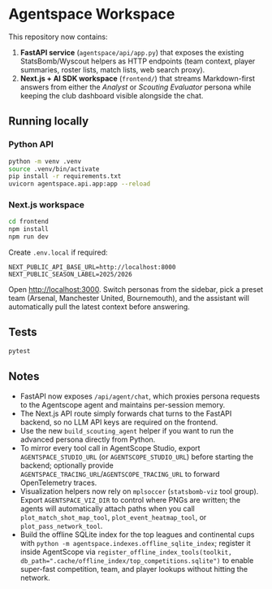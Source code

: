 # Agentspace Workspace

This repository now contains:

1. **FastAPI service** (`agentspace/api/app.py`) that exposes the existing StatsBomb/Wyscout helpers as HTTP endpoints (team context, player summaries, roster lists, match lists, web search proxy).
2. **Next.js + AI SDK workspace** (`frontend/`) that streams Markdown-first answers from either the *Analyst* or *Scouting Evaluator* persona while keeping the club dashboard visible alongside the chat.

## Running locally

### Python API

```bash
python -m venv .venv
source .venv/bin/activate
pip install -r requirements.txt
uvicorn agentspace.api.app:app --reload
```

### Next.js workspace

```bash
cd frontend
npm install
npm run dev
```

Create `.env.local` if required:

```
NEXT_PUBLIC_API_BASE_URL=http://localhost:8000
NEXT_PUBLIC_SEASON_LABEL=2025/2026
```

Open <http://localhost:3000>. Switch personas from the sidebar, pick a preset team (Arsenal, Manchester United, Bournemouth), and the assistant will automatically pull the latest context before answering.

## Tests

```bash
pytest
```

## Notes

- FastAPI now exposes `/api/agent/chat`, which proxies persona requests to the Agentscope agent and maintains per-session memory.
- The Next.js API route simply forwards chat turns to the FastAPI backend, so no LLM API keys are required on the frontend.
- Use the new `build_scouting_agent` helper if you want to run the advanced persona directly from Python.
- To mirror every tool call in AgentScope Studio, export `AGENTSPACE_STUDIO_URL` (or `AGENTSCOPE_STUDIO_URL`) before starting the backend; optionally provide `AGENTSPACE_TRACING_URL`/`AGENTSCOPE_TRACING_URL` to forward OpenTelemetry traces.
- Visualization helpers now rely on `mplsoccer` (`statsbomb-viz` tool group). Export `AGENTSPACE_VIZ_DIR` to control where PNGs are written; the agents will automatically attach paths when you call `plot_match_shot_map_tool`, `plot_event_heatmap_tool`, or `plot_pass_network_tool`.
- Build the offline SQLite index for the top leagues and continental cups with `python -m agentspace.indexes.offline_sqlite_index`; register it inside AgentScope via `register_offline_index_tools(toolkit, db_path=".cache/offline_index/top_competitions.sqlite")` to enable super-fast competition, team, and player lookups without hitting the network.
